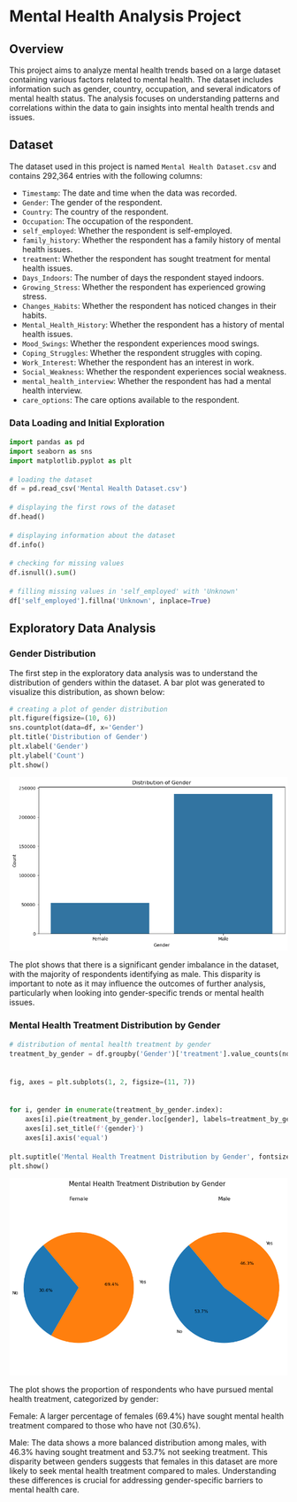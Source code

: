 # Mental Health Analysis Project

## Overview
This project aims to analyze mental health trends based on a large dataset containing various factors related to mental health. The dataset includes information such as gender, country, occupation, and several indicators of mental health status. The analysis focuses on understanding patterns and correlations within the data to gain insights into mental health trends and issues.

## Dataset
The dataset used in this project is named `Mental Health Dataset.csv` and contains 292,364 entries with the following columns:

- `Timestamp`: The date and time when the data was recorded.
- `Gender`: The gender of the respondent.
- `Country`: The country of the respondent.
- `Occupation`: The occupation of the respondent.
- `self_employed`: Whether the respondent is self-employed.
- `family_history`: Whether the respondent has a family history of mental health issues.
- `treatment`: Whether the respondent has sought treatment for mental health issues.
- `Days_Indoors`: The number of days the respondent stayed indoors.
- `Growing_Stress`: Whether the respondent has experienced growing stress.
- `Changes_Habits`: Whether the respondent has noticed changes in their habits.
- `Mental_Health_History`: Whether the respondent has a history of mental health issues.
- `Mood_Swings`: Whether the respondent experiences mood swings.
- `Coping_Struggles`: Whether the respondent struggles with coping.
- `Work_Interest`: Whether the respondent has an interest in work.
- `Social_Weakness`: Whether the respondent experiences social weakness.
- `mental_health_interview`: Whether the respondent has had a mental health interview.
- `care_options`: The care options available to the respondent.

### Data Loading and Initial Exploration

```python
import pandas as pd
import seaborn as sns
import matplotlib.pyplot as plt

# loading the dataset
df = pd.read_csv('Mental Health Dataset.csv')

# displaying the first rows of the dataset
df.head()

# displaying information about the dataset
df.info()

# checking for missing values
df.isnull().sum()

# filling missing values in 'self_employed' with 'Unknown'
df['self_employed'].fillna('Unknown', inplace=True)
```

## Exploratory Data Analysis
### Gender Distribution
The first step in the exploratory data analysis was to understand the distribution of genders within the dataset. A bar plot was generated to visualize this distribution, as shown below:

```python
# creating a plot of gender distribution
plt.figure(figsize=(10, 6))
sns.countplot(data=df, x='Gender')
plt.title('Distribution of Gender')
plt.xlabel('Gender')
plt.ylabel('Count')
plt.show()
```

![Gender Distribution](images/gender_distribution.png)

The plot shows that there is a significant gender imbalance in the dataset, with the majority of respondents identifying as male. This disparity is important to note as it may influence the outcomes of further analysis, particularly when looking into gender-specific trends or mental health issues.

### Mental Health Treatment Distribution by Gender

```python
# distribution of mental health treatment by gender
treatment_by_gender = df.groupby('Gender')['treatment'].value_counts(normalize=True).unstack()


fig, axes = plt.subplots(1, 2, figsize=(11, 7))


for i, gender in enumerate(treatment_by_gender.index):
    axes[i].pie(treatment_by_gender.loc[gender], labels=treatment_by_gender.columns, autopct='%1.1f%%', startangle=130)
    axes[i].set_title(f'{gender}')
    axes[i].axis('equal')

plt.suptitle('Mental Health Treatment Distribution by Gender', fontsize=15)
plt.show()
```
![Mental Health Treatment Distribution by Gender](images/mental_health_treatment_by_gender.png)

The plot shows the proportion of respondents who have pursued mental health treatment, categorized by gender:

Female: A larger percentage of females (69.4%) have sought mental health treatment compared to those who have not (30.6%).

Male: The data shows a more balanced distribution among males, with 46.3% having sought treatment and 53.7% not seeking treatment.
This disparity between genders suggests that females in this dataset are more likely to seek mental health treatment compared to males. Understanding these differences is crucial for addressing gender-specific barriers to mental health care.

